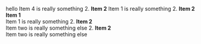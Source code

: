 ﻿hello
Item 4 is really something
2. **Item 2** 
Item 1 is really something
2. **Item 2**  
**Item 1**  
Item 1 is really something
2. **Item 2**  
Item two is really something else
2. **Item 2**  
Item two is really something else

